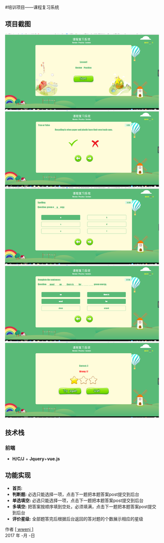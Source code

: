 #培训项目——课程复习系统

 ## 项目截图

![预览截图](https://github.com/wwenj/English-test-two/blob/master/Screenshots/1.png)
![预览截图](https://github.com/wwenj/English-test-two/blob/master/Screenshots/2.png)
![预览截图](https://github.com/wwenj/English-test-two/blob/master/Screenshots/3.png)
![预览截图](https://github.com/wwenj/English-test-two/blob/master/Screenshots/4.png)
![预览截图](https://github.com/wwenj/English-test-two/blob/master/Screenshots/5.png)

## 技术栈

### 前端
  * **H/C/J** + **Jquery**+**vue.js**
## 功能实现
* **首页:**
* **判断题:** 必选只能选择一项，点击下一题把本题答案post提交到后台
* **单选填空:** 必选只能选择一项，点击下一题把本题答案post提交到后台
* **多填空:** 把答案按顺序填到空处，必须填满，点击下一题把本题答案post提交到后台
* **评价星级:** 全部题答完后根据后台返回的答对题的个数展示相应的星级

作者 [[ wwenj ]](http://www.wwenj.com/) <br>
2017 年 -月 -日

